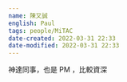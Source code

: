 ```yaml
---
name: 陳又誠
english: Paul
tags: people/MiTAC
date-created: 2022-03-31 22:33
date-modified: 2022-03-31 22:33
---
```


神達同事，也是 PM ，比較資深
